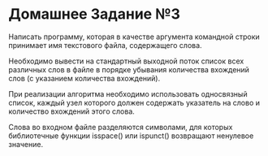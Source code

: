 # Домашнее Задание №3
Написать программу, которая в качестве аргумента командной строки принимает имя текстового файла, содержащего слова.

Необходимо вывести на стандартный выходной поток список всех различных слов в файле в порядке убывания количества вхождений слов (с указанием количества вхождений).

При реализации алгоритма необходимо использовать односвязный список, каждый узел которого должен содержать указатель на слово и количество вхождений этого слова.

Слова во входном файле разделяются символами, для которых библиотечные функции isspace() или ispunct() возвращают ненулевое значение.
